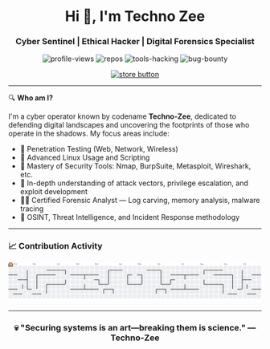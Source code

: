 <h1 align="center">Hi 👋, I'm Techno Zee</h1>
<h3 align="center">Cyber Sentinel | Ethical Hacker | Digital Forensics Specialist</h3>

<p align="center">
  <!-- Profile Views -->
  <img src="https://komarev.com/ghpvc/?username=Techno-Zee&label=Profile%20Views&color=0e75b6&style=flat" alt="profile-views" />

  <!-- Jumlah Repo -->
  <img src="https://img.shields.io/badge/Repos-10-blue?style=flat" alt="repos" />

  <!-- Tools Hacking -->
  <img src="https://img.shields.io/badge/Tools-5-success?style=flat" alt="tools-hacking" />

  <!-- Bug Bounty -->
  <img src="https://img.shields.io/badge/Bug%20Bounty-3-critical?style=flat" alt="bug-bounty" />
</p>

<p align="center">
  <a href="https://codeze3-roo.creator-spring.com" target="_blank">
    <img src="https://img.shields.io/badge/Visit%20My%20Store-Click%20Here-blue?style=for-the-badge&logo=shopify" alt="store button"/>
  </a>
</p>


---

🔍 **Who am I?**

I'm a cyber operator known by codename **Techno-Zee**, dedicated to defending digital landscapes and uncovering the footprints of those who operate in the shadows. My focus areas include:

- 🎯 Penetration Testing (Web, Network, Wireless)
- 🐧 Advanced Linux Usage and Scripting
- 🧰 Mastery of Security Tools: Nmap, BurpSuite, Metasploit, Wireshark, etc.
- 🧠 In-depth understanding of attack vectors, privilege escalation, and exploit development
- 🕵️‍♂️ Certified Forensic Analyst — Log carving, memory analysis, malware tracing
- 🧬 OSINT, Threat Intelligence, and Incident Response methodology

---

<h3 align="left">📈 Contribution Activity</h3>

<picture>
  <source media="(prefers-color-scheme: dark)" srcset="https://raw.githubusercontent.com/Techno-Zee/Techno-Zee/output/pacman-contribution-graph-dark.svg">
  <source media="(prefers-color-scheme: light)" srcset="https://raw.githubusercontent.com/Techno-Zee/Techno-Zee/output/pacman-contribution-graph.svg">
  <img alt="pacman contribution graph" src="https://raw.githubusercontent.com/Techno-Zee/Techno-Zee/output/pacman-contribution-graph.svg">
</picture>

---


<h3 align="center">💀 "Securing systems is an art—breaking them is science." — Techno-Zee</h3>
